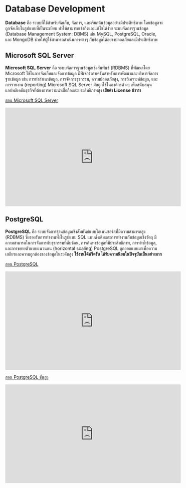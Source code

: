 # Database Development

**Database** คือ ระบบที่ใช้สำหรับจัดเก็บ, จัดการ, และเรียกค้นข้อมูลอย่างมีประสิทธิภาพ โดยข้อมูลจะถูกจัดเก็บในรูปแบบที่เป็นระเบียบ ทำให้สามารถเข้าถึงและแก้ไขได้ง่าย ระบบจัดการฐานข้อมูล (Database Management System: DBMS) เช่น MySQL, PostgreSQL, Oracle, และ MongoDB ช่วยให้ผู้ใช้สามารถดำเนินการต่างๆ กับข้อมูลได้อย่างปลอดภัยและมีประสิทธิภาพ

## **Microsoft SQL Server**

**Microsoft SQL Server** คือ ระบบจัดการฐานข้อมูลเชิงสัมพันธ์ (RDBMS) ที่พัฒนาโดย Microsoft ใช้ในการจัดเก็บและจัดการข้อมูล มีฟีเจอร์ครบครันสำหรับการพัฒนาและบริหารจัดการฐานข้อมูล เช่น การทำสำเนาข้อมูล, การจัดการธุรกรรม, ความปลอดภัยสูง, การวิเคราะห์ข้อมูล, และการรายงาน (reporting) Microsoft SQL Server มักถูกใช้ในองค์กรต่างๆ เพื่อสนับสนุนแอปพลิเคชันธุรกิจที่ต้องการความน่าเชื่อถือและประสิทธิภาพสูง **เสียค่า License น้าาาา**

[สอน Microsoft SQL Server](https://youtube.com/playlist?list=PLoTScYm9O0GH8gYuxpp-jqu5Blc7KbQVn&si=AG_RyogECn5i5zJ8)

<iframe width="560" height="315" src="https://www.youtube.com/embed/videoseries?si=rH88ERD0Jy9Chqh-&amp;list=PLoTScYm9O0GH8gYuxpp-jqu5Blc7KbQVn" title="YouTube video player" frameborder="0" allow="accelerometer; autoplay; clipboard-write; encrypted-media; gyroscope; picture-in-picture; web-share" referrerpolicy="strict-origin-when-cross-origin" allowfullscreen></iframe>

## **PostgreSQL**

**PostgreSQL** คือ ระบบจัดการฐานข้อมูลเชิงสัมพันธ์แบบโอเพนซอร์สที่มีความสามารถสูง (RDBMS) ซึ่งรองรับการทำงานทั้งในรูปแบบ SQL แบบดั้งเดิมและการทำงานกับข้อมูลเชิงวัตถุ มีความสามารถในการจัดการกับธุรกรรมที่ซับซ้อน, การค้นหาข้อมูลที่มีประสิทธิภาพ, การทำซ้ำข้อมูล, และการขยายตัวแบบแนวนอน (horizontal scaling) PostgreSQL ถูกออกแบบมาเพื่อความเสถียรและความถูกต้องของข้อมูลในระดับสูง **ใช้งานได้ฟรีครับ ได้รับความนิยมในปัจจุบันเป็นอย่างมาก**

[สอน PostgreSQL](https://youtube.com/playlist?list=PLoTScYm9O0GGi_NqmIu43B-PsxA0wtnyH&si=IdAhMANSXuNwZaOm)
<iframe width="560" height="315" src="https://www.youtube.com/embed/videoseries?si=Cj0RnbuexWbNR6Si&amp;list=PLoTScYm9O0GGi_NqmIu43B-PsxA0wtnyH" title="YouTube video player" frameborder="0" allow="accelerometer; autoplay; clipboard-write; encrypted-media; gyroscope; picture-in-picture; web-share" referrerpolicy="strict-origin-when-cross-origin" allowfullscreen></iframe>

[สอน PostgreSQL ขั้นสูง](https://youtube.com/playlist?list=PLoTScYm9O0GGjmV5Azlaug5gIJMaIbEdj&si=E3t3EJUMXbgKK-eT)
<iframe width="560" height="315" src="https://www.youtube.com/embed/videoseries?si=TLkJuZY-675qDBKL&amp;list=PLoTScYm9O0GGjmV5Azlaug5gIJMaIbEdj" title="YouTube video player" frameborder="0" allow="accelerometer; autoplay; clipboard-write; encrypted-media; gyroscope; picture-in-picture; web-share" referrerpolicy="strict-origin-when-cross-origin" allowfullscreen></iframe>